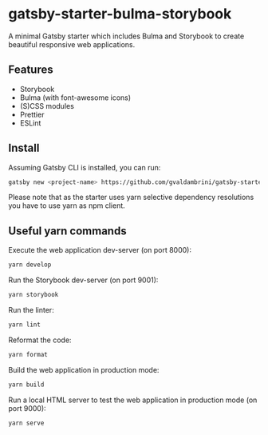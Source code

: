 # gatsby-starter-bulma-storybook

A minimal Gatsby starter which includes Bulma and Storybook to create beautiful responsive web applications.

## Features

* Storybook
* Bulma (with font-awesome icons)
* (S)CSS modules
* Prettier
* ESLint

## Install

Assuming Gatsby CLI is installed, you can run:

```sh
gatsby new <project-name> https://github.com/gvaldambrini/gatsby-starter-bulma-storybook
```

Please note that as the starter uses yarn selective dependency resolutions you have to use yarn as npm client.

## Useful yarn commands

Execute the web application dev-server (on port 8000):

```sh
yarn develop
```

Run the Storybook dev-server (on port 9001):

```sh
yarn storybook
```

Run the linter:

```sh
yarn lint
```

Reformat the code:

```sh
yarn format
```

Build the web application in production mode:

```sh
yarn build
```

Run a local HTML server to test the web application in production mode (on port 9000):

```sh
yarn serve
```

